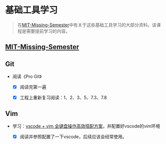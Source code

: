 # 基础工具学习

> 在[MIT-Missing-Semester](https://csdiy.wiki/%E7%BC%96%E7%A8%8B%E5%85%A5%E9%97%A8/MIT-Missing-Semester/)中有关于这些基础工具学习的大部分资料。该课程是需要提前学习的内容。

## [MIT-Missing-Semester](https://csdiy.wiki/%E7%BC%96%E7%A8%8B%E5%85%A5%E9%97%A8/MIT-Missing-Semester/)

## Git

- 阅读《Pro Git》

  - [x] 阅读完第一遍

  - [x] 工程上重新复习阅读：1、2、3、5、7.3、7.8

## Vim

- 学习：[vscode + vim 全键盘操作高效搭配方案](https://www.cnblogs.com/YunyaSir/p/15522565.html)，并配置好vscode的vim环境
  - [x] 阅读并参照配置了一下vscode，后续应该会经常使用。





